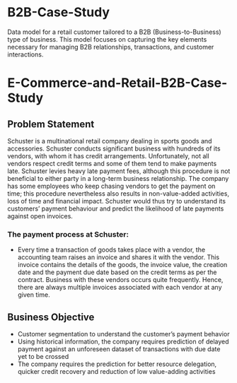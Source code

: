 # B2B-Case-Study
Data model for a retail customer tailored to a B2B (Business-to-Business) type of business. This model focuses on capturing the key elements necessary for managing B2B relationships, transactions, and customer interactions.
# E-Commerce-and-Retail-B2B-Case-Study

## Problem Statement

Schuster is a multinational retail company dealing in sports goods and accessories. Schuster conducts significant business with hundreds of its vendors, with whom it has credit arrangements. Unfortunately, not all vendors respect credit terms and some of them tend to make payments late. Schuster levies heavy late payment fees, although this procedure is not beneficial to either party in a long-term business relationship. The company has some employees who keep chasing vendors to get the payment on time; this procedure nevertheless also results in non-value-added activities, loss of time and financial impact. Schuster would thus try to understand its customers’ payment behaviour and predict the likelihood of late payments against open invoices.

### The payment process at Schuster:
- Every time a transaction of goods takes place with a vendor, the accounting team raises an invoice and shares it with the vendor. This invoice contains the details of the goods, the invoice value, the creation date and the payment due date based on the credit terms as per the contract. Business with these vendors occurs quite frequently. Hence, there are always multiple invoices associated with each vendor at any given time.

## Business Objective
- Customer segmentation to understand the customer’s payment behavior
- Using historical information, the company requires prediction of delayed payment against an 
unforeseen dataset of transactions with due date yet to be crossed
- The company requires the prediction for better resource delegation, quicker credit recovery and 
reduction of low value-adding activities
